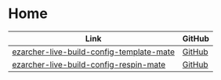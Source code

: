 

# Home

| Link | GitHub |
| ---- | ------ |
| [ezarcher-live-build-config-template-mate](https://samwhelp.github.io/ezarcher-live-build-config-template-mate/) | [GitHub](https://github.com/samwhelp/ezarcher-live-build-config-template-mate) |
| [ezarcher-live-build-config-respin-mate](https://samwhelp.github.io/ezarcher-live-build-config-respin-mate/) | [GitHub](https://github.com/samwhelp/ezarcher-live-build-config-respin-mate) |
